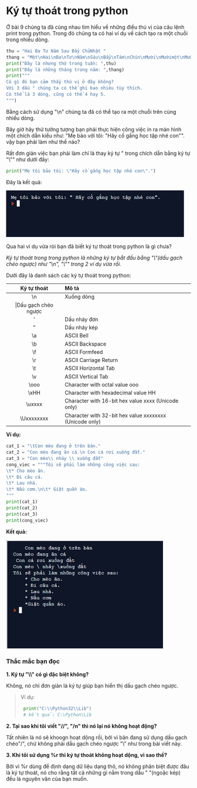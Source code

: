 # Ký tự thoát trong python #
Ở bài 9 chúng ta đã cùng nhau tìm hiểu về những điều thú vị của câu lệnh print trong python. Trong đó chũng ta có hai ví dụ về cách tạo ra một chuỗi trong nhiều dòng.

```Python
thu = "Hai Ba Tư Năm Sau Bẩy ChủNhật "
thang = "Một\nHai\nBa\nTư\nNăm\nSáu\nBẩy\nTám\nChín\nMười\nMườimột\nMườihai"
print("Đây là nhưng thứ trong tuần: ",thu)
print("Đây là những tháng trong năm: ",thang)
print("""
Có gì đó bạn cảm thấy thú vị ở đây không?
Với 3 dấu " chúng ta có thể ghi bao nhiêu tùy thích.
Có thể là 3 dòng, cũng có thể 4 hay 5.
""")
```

Bằng cách sử dụng "\n" chúng ta đã có thể tạo ra một chuỗi trên cùng nhiều dòng.

Bây giờ hãy thử tưởng tượng bạn phải thực hiện công việc in ra màn hình một chích dẫn kiểu như: "Mẹ bảo với tôi: "Hãy cố gắng học tập nhé con"". vậy bạn phải làm như thế nào?

Rất đơn giản việc bạn phải làm chỉ là thay ký tự " trong chích dẫn bằng ký tự "\\"" như dưới đây:

```Python
print("Mẹ tôi bảo tôi: \"Hãy cố gắng học tập nhé con\".")
```

Đây là kết quả:

![picture alt](./image/1.PNG)

Qua hai ví dụ vừa ròi bạn đã biết ký tự thoát trong python là gì chưa?

*Ký tự thoát trong trong python là những ký tự bắt đầu bằng "\\"(dấu gạch chéo ngược) như "\n", "\\"" trong 2 ví dụ vừa rồi.*

Dưới đây là danh sách các ký tự thoát trong python:

|Ký tự thoát|Mô tả|
|:---------:|:----|
|\n|Xuống dòng|
|\\|Dấu gạch chéo ngược|
|\'|Dấu nháy đơn|
|\"|Dấu nháy kép|
|\a|ASCII Bell|
|\b|ASCII Backspace|
|\f|ASCII Formfeed|
|\r|ASCII Carriage Return|
|\t|ASCII Horizontal Tab|
|\v|ASCII Vertical Tab|
|\ooo|Character with octal value ooo|
|\xHH|Character with hexadecimal value HH|
|\uxxxx|Character with 16-bit hex value xxxx (Unicode only)|
|\Uxxxxxxxx|Character with 32-bit hex value xxxxxxxx (Unicode only)|

**Ví dụ:**

```Python
cat_1 = "\tCon mèo đang ở trên bàn."
cat_2 = "Con mèo đang ăn cá.\n Con cá rơi xuống đất."
cat_3 = "Con mèo\\ nhảy \\ xuống đất"
cong_viec = """Tôi sẽ phải làm những công việc sau:
\t* Cho mèo ăn.
\t* Đi câu cá.
\t* Lau nhà.
\t* Nấu cơm.\n\t* Giặt quần áo.
"""
print(cat_1)
print(cat_2)
print(cat_3)
print(cong_viec)
```

**Kết quả:**

![picture alt](./image/3.PNG)

### Thắc mắc bạn đọc ###

**1. Ký tự "\\\\" có gì đặc biệt không?**

  Không, nó chỉ đơn giản là ký tự giúp bạn hiển thị dấu gạch chéo ngược.
  >Ví dụ:
  > ```Python
  >  print("C:\\Python32\\Lib")  
  >  # kết quả: C:\Python\Lib
  >```

**2. Tại sao khi tôi viết "//", "/n" thì nó lại nó không hoạt động?**

  Tất nhiên là nó sẽ khoogn hoạt dộng rồi, bởi vì bãn đang sử dụng dấu gạch chéo"/", chứ không phải dấu gạch  chéo ngược "\\" như trong bài viết này.

**3. Khi tôi sử dụng %r thì ký tự thoát không hoạt dộng, vì sao thế?**

  Bởi vì %r dùng để định dạng dữ liệu dạng thô, nó không phân biệt được đâu là ký tự thoát, nó cho rằng tất cả những gì nằm trong dấu " "(ngoặc kép) đều là nguyên văn của bạn muốn.
